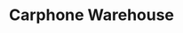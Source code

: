 ---
title: "Carphone Warehouse"
url: /birmingham/carphone-warehouse-high-street/
shop: mobile phone
---